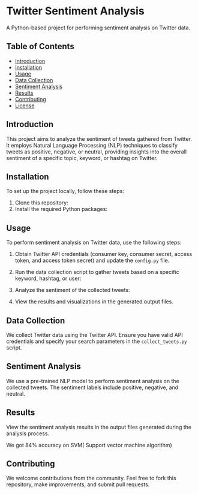 # Twitter Sentiment Analysis

A Python-based project for performing sentiment analysis on Twitter data.

## Table of Contents

- [Introduction](#twitter-sentiment-analysis)
- [Installation](#installation)
- [Usage](#usage)
- [Data Collection](#data-collection)
- [Sentiment Analysis](#sentiment-analysis)
- [Results](#results)
- [Contributing](#contributing)
- [License](#license)

## Introduction

This project aims to analyze the sentiment of tweets gathered from Twitter. It employs Natural Language Processing (NLP) techniques to classify tweets as positive, negative, or neutral, providing insights into the overall sentiment of a specific topic, keyword, or hashtag on Twitter.

## Installation

To set up the project locally, follow these steps:

1. Clone this repository:
2. Install the required Python packages:


## Usage

To perform sentiment analysis on Twitter data, use the following steps:

1. Obtain Twitter API credentials (consumer key, consumer secret, access token, and access token secret) and update the `config.py` file.

2. Run the data collection script to gather tweets based on a specific keyword, hashtag, or user:

3. Analyze the sentiment of the collected tweets:


4. View the results and visualizations in the generated output files.

## Data Collection

We collect Twitter data using the Twitter API. Ensure you have valid API credentials and specify your search parameters in the `collect_tweets.py` script.

## Sentiment Analysis

We use a pre-trained NLP model to perform sentiment analysis on the collected tweets. The sentiment labels include positive, negative, and neutral.

## Results

View the sentiment analysis results in the output files generated during the analysis process.

We got 84% accuracy on SVM( Support vector machine algorithm)

## Contributing

We welcome contributions from the community. Feel free to fork this repository, make improvements, and submit pull requests.


